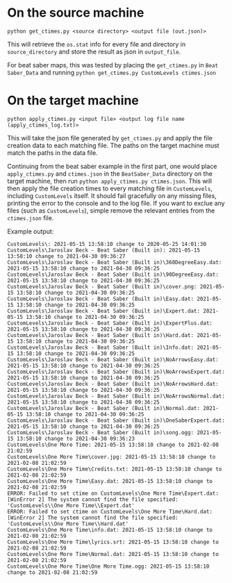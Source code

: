 # On the source machine

`python get_ctimes.py <source directory> <output file (out.json)>`

This will retrieve the `os.stat` info for every file and directory in `source_directory` and store the result as json in `output_file`.

For beat saber maps, this was tested by placing the `get_ctimes.py` in `Beat Saber_Data` and running `python get_ctimes.py CustomLevels ctimes.json`

# On the target machine

`python apply_ctimes.py <input file> <output log file name (apply_ctimes_log.txt)>`

This will take the json file generated by `get_ctimes.py` and apply the file creation data to each matching file. The paths on the target machine must match the paths in the data file.

Continuing from the beat saber example in the first part, one would place `apply_ctimes.py` and `ctimes.json` in the `BeatSaber_Data` directory on the target machine, then run `python apply_ctimes.py ctimes.json`. This will then apply the file creation times to every matching file in `CustomLevels`, including `CustomLevels` itself. It should fail gracefully on any missing files, printing the error to the console and to the log file. If you want to exclue any files (such as `CustomLevels`), simple remove the relevant entries from the `ctimes.json` file.

Example output:
```
CustomLevels\: 2021-05-15 13:58:10 change to 2020-05-25 14:01:30
CustomLevels\Jaroslav Beck - Beat Saber (Built in): 2021-05-15 13:58:10 change to 2021-04-30 09:36:27
CustomLevels\Jaroslav Beck - Beat Saber (Built in)\360DegreeEasy.dat: 2021-05-15 13:58:10 change to 2021-04-30 09:36:25
CustomLevels\Jaroslav Beck - Beat Saber (Built in)\90DegreeEasy.dat: 2021-05-15 13:58:10 change to 2021-04-30 09:36:25
CustomLevels\Jaroslav Beck - Beat Saber (Built in)\cover.png: 2021-05-15 13:58:10 change to 2021-04-30 09:36:25
CustomLevels\Jaroslav Beck - Beat Saber (Built in)\Easy.dat: 2021-05-15 13:58:10 change to 2021-04-30 09:36:25
CustomLevels\Jaroslav Beck - Beat Saber (Built in)\Expert.dat: 2021-05-15 13:58:10 change to 2021-04-30 09:36:25
CustomLevels\Jaroslav Beck - Beat Saber (Built in)\ExpertPlus.dat: 2021-05-15 13:58:10 change to 2021-04-30 09:36:25
CustomLevels\Jaroslav Beck - Beat Saber (Built in)\Hard.dat: 2021-05-15 13:58:10 change to 2021-04-30 09:36:25
CustomLevels\Jaroslav Beck - Beat Saber (Built in)\Info.dat: 2021-05-15 13:58:10 change to 2021-04-30 09:36:25
CustomLevels\Jaroslav Beck - Beat Saber (Built in)\NoArrowsEasy.dat: 2021-05-15 13:58:10 change to 2021-04-30 09:36:25
CustomLevels\Jaroslav Beck - Beat Saber (Built in)\NoArrowsExpert.dat: 2021-05-15 13:58:10 change to 2021-04-30 09:36:25
CustomLevels\Jaroslav Beck - Beat Saber (Built in)\NoArrowsHard.dat: 2021-05-15 13:58:10 change to 2021-04-30 09:36:25
CustomLevels\Jaroslav Beck - Beat Saber (Built in)\NoArrowsNormal.dat: 2021-05-15 13:58:10 change to 2021-04-30 09:36:25
CustomLevels\Jaroslav Beck - Beat Saber (Built in)\Normal.dat: 2021-05-15 13:58:10 change to 2021-04-30 09:36:25
CustomLevels\Jaroslav Beck - Beat Saber (Built in)\OneSaberExpert.dat: 2021-05-15 13:58:10 change to 2021-04-30 09:36:25
CustomLevels\Jaroslav Beck - Beat Saber (Built in)\song.ogg: 2021-05-15 13:58:10 change to 2021-04-30 09:36:23
CustomLevels\One More Time: 2021-05-15 13:58:10 change to 2021-02-08 21:02:59
CustomLevels\One More Time\cover.jpg: 2021-05-15 13:58:10 change to 2021-02-08 21:02:59
CustomLevels\One More Time\Credits.txt: 2021-05-15 13:58:10 change to 2021-02-08 21:02:59
CustomLevels\One More Time\Easy.dat: 2021-05-15 13:58:10 change to 2021-02-08 21:02:59
ERROR: Failed to set ctime on CustomLevels\One More Time\Expert.dat: [WinError 2] The system cannot find the file specified: 'CustomLevels\\One More Time\\Expert.dat'
ERROR: Failed to set ctime on CustomLevels\One More Time\Hard.dat: [WinError 2] The system cannot find the file specified: 'CustomLevels\\One More Time\\Hard.dat'
CustomLevels\One More Time\info.dat: 2021-05-15 13:58:10 change to 2021-02-08 21:02:59
CustomLevels\One More Time\lyrics.srt: 2021-05-15 13:58:10 change to 2021-02-08 21:02:59
CustomLevels\One More Time\Normal.dat: 2021-05-15 13:58:10 change to 2021-02-08 21:02:59
CustomLevels\One More Time\One More Time.ogg: 2021-05-15 13:58:10 change to 2021-02-08 21:02:59
```
